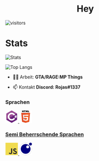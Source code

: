 <h1 align="center">Hey</h1>

![visitors](https://visitor-badge.laobi.icu/badge?page_id=r0jas1337)

# Stats

![Stats](https://github-readme-stats.vercel.app/api?username=r0jas1337&theme=tokyonight&show_icons=true)

![Top Langs](https://github-readme-stats.vercel.app/api/top-langs/?username=r0jas1337&theme=tokyonight)



- 👷‍♂️ Arbeit: **GTA/RAGE:MP Things**

- 📫 Kontakt **Discord: Rojas#1337**

<h3 align="left">Sprachen</h3>
<p align="left"></a> <a href="https://www.w3schools.com/cs/" target="_blank"> <img src="https://raw.githubusercontent.com/devicons/devicon/master/icons/csharp/csharp-original.svg" alt="csharp" width="40" height="40"/><a href="https://www.w3.org/html/" target="_blank"> <img src="https://raw.githubusercontent.com/devicons/devicon/master/icons/html5/html5-original-wordmark.svg" alt="html5" width="40" height="40"/>

<h3 align="left">Semi Beherrschende Sprachen</h3>
<p align="left"> </a> <a href="https://developer.mozilla.org/en-US/docs/Web/JavaScript" target="_blank"> <img src="https://raw.githubusercontent.com/devicons/devicon/master/icons/javascript/javascript-original.svg" alt="javascript" width="40" height="40"/> <img src="https://raw.githubusercontent.com/devicons/devicon/master/icons/lua/lua-original.svg" alt="lua" width="40" height="40"/>
